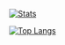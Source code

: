 [![Stats](https://github-readme-stats.vercel.app/api?username=Lukejdjd&show_icons=true&count_private=true&theme=github_dark)]()
  
[![Top Langs](https://github-readme-stats.vercel.app/api/top-langs/?username=Lukejdjd&hide=css&layout=compact&theme=github_dark)]()
